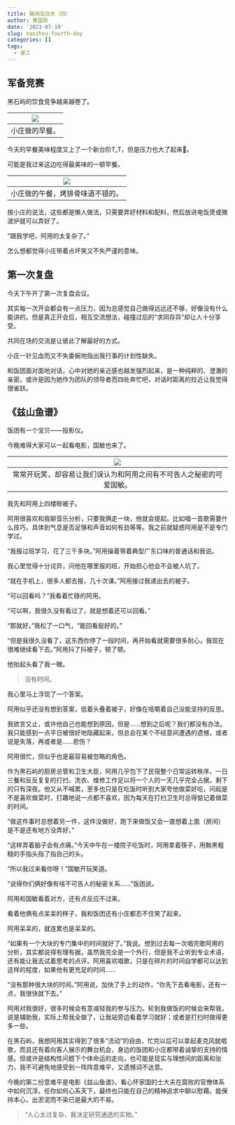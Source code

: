 ```yaml
---
title: 硇洲岛日志（四）
author: 黄国政
date: '2023-07-19'
slug: naozhou-fourth-day
categories: []
tags:
  - 湛江
---
```


<!--more-->

## 军备竞赛

黑石屿的饮食竞争越来越卷了。

|![](/images/posts/2023/07/07-19-breakfast.jpg)|
|:-:|
|小庄做的早餐。|

今天的早餐美味程度又上了一个新台阶T_T，但是压力也大了起来👊。

可能是我过来这边吃得最美味的一顿早餐。

|![](/images/posts/2023/07/07-19-lunch.jpg)|
|:-:|
|小庄做的午餐，烤排骨味道不错的。|

按小庄的说法，这些都是懒人做法，只需要弄好材料和配料，然后放进电饭煲或微波炉就可以弄好了。

“跟我学吧，阿用的太复杂了。”

怎么想都觉得小庄带着点坏笑又不失严谨的意味。

## 第一次复盘

今天下午开了第一次复盘会议。

其实每一次开会都会有一点压力，因为总感觉自己做得远远还不够，好像没有什么能讲的。但是真正开会后，相互交流想法，碰撞过后的“求同存异”却让人十分享受。

共同在场的交流是让彼此了解最好的方式。

小庄一针见血而又不失委婉地指出我行事的计划性缺失。

和饭团面对面地对话，心中对她的亲近感也越发强烈起来，是一种纯粹的、澄澈的亲密。或许是因为她作为团队的领导者而四处奔忙吧，对话时距离的拉近让我觉得很雀跃。

## 《兹山鱼谱》

饭团有一个宝贝——投影仪。

今晚难得大家可以一起看电影，国敏也来了。

|![](/images/posts/2023/07/07-19-guomin.jpg)|
|:-:|
|常常开玩笑，却容易让我们误认为和阿用之间有不可告人之秘密的可爱国敏。|

我先和阿用上四楼晾被子。

阿用很喜欢和我聊音乐分析，只要我俩走一块，他就会提起。比如唱一首歌需要什么技巧，具体到气息是否足够和声音如何有劲等等。我之前就疑惑阿用是不是专门学过。

“我报过班学习，花了三千多块。”阿用操着带着典型广东口味的普通话和我说。

我心里觉得十分诧异，问他在哪里报的班，开始担心他会不会被人坑了。

“就在手机上，很多人都去报，几十次课。”阿用接过我递出去的被子。

“可以回看吗？”我看着忙碌的阿用。

“可以啊，我很久没有看过了，就是想着还可以回看。”

“那就好。”我松了一口气，“能回看挺好的。”

“但是我很久没看了，这东西你停了一段时间，再开始看就需要很多耐心，我现在很难继续看下去。”阿用抖了抖被子，顿了顿。

他抬起头看了我一眼。

> 没有时间。

我心里马上浮现了一个答案。

阿用似乎还没有想到答案，低着头叠着被子，好像在咀嚼着自己没能坚持的反思。

我欲言又止，或许他自己也能想到原因，但是……想到之后呢？我们都没有办法。我只能感到一点平日被很好地隐藏起来，但总会在某个不经意间遭遇的遗憾，或者说是失落，再或者是……悲伤？

阿用很忙，但似乎也是最容易被忽略的角色。

作为黑石屿的厨房总管和卫生大臣，阿用几乎包下了民宿整个日常运转秩序，一日三餐和反反复复的打扫、洗衣、维修工作足以将一个人的一天几乎完全占据，剩下的只有深夜。他又从不喊累，至多也只是在吃饭时听到大家夸他做菜好吃，问起是不是喜欢做菜时，打趣地说一点都不喜欢，因为每天在打扫卫生时总得惦记着做菜的时间。

“做这件事时总想着另一件，这件没做好，跑下来做饭又会一直想着上面（房间）是不是还有地方没弄好。”

“这样弄着脑子会有点痛。”今天中午在一楼院子吃饭时，阿用拿着筷子，用黝黑粗糙的手指头指了指自己的头。

“所以我过来看你呀！”国敏开玩笑道。

“说得你们俩好像有啥不可告人的秘密关系……”饭团说。

阿用和国敏看着对方，还有点反应不过来。

看着他俩有点呆呆的样子，我和饭团还有小庄都忍不住笑了起来。

阿用呆呆的，就连累也是呆呆的。

“如果有一个大块的专门集中的时间就好了。”我说。想到过去每一次唱完歌阿用的分析，其实都说得有理有据，虽然我完全是一个外行，但是我不止听到专业术语，还有能让我去试着思考的点评。阿用喜欢唱歌，只是在碎片的时间自学都可以达到这样的程度，如果他有更充足的时间……

“没有那种很大块的时间。”阿用说，加快了手上的动作，“你先下去看电影，还有一点，我很快就下去。”

阿用对我很好，很多时候会有意减轻我的参与压力。轮到我做饭的时候会来帮我，说是辅助我，实际上帮我全做了，让我站旁边看着学习就好；或者是打扫时做得更多一些。

在黑石屿，我想阿用其实得到了很多“流动”的自由，忙完以后可以拿起麦克风就唱歌，而且还有着向客人展示的舞台机会，身边的饭团和小庄都带着诚挚的支持的情感。但或许是结构性问题下个体命运的走向，也可能是现实与理想间的距离和张力，我不可避免地感受到一阵阵意难平，又遗憾词不达意。

今晚的第二份意难平是电影《兹山鱼谱》，看心怀家国的士大夫在腐败的官僚体系中如何沉浮。任你如何心系天下，最终也只能在自己的精神追求中聊以慰藉。能保持本心，出淤泥而不染已是最大的不易。

> “人心太过复杂，我决定研究通透的实物。”